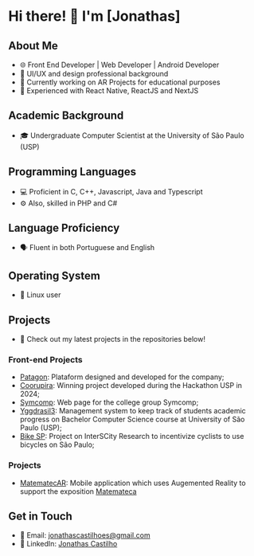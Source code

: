 # Hi there! 👋 I'm [Jonathas]

## About Me
- 🌐 Front End Developer | Web Developer | Android Developer
- 🎨 UI/UX and design professional background
- 🧪 Currently working on AR Projects for educational purposes
- 🚀 Experienced with React Native, ReactJS and NextJS

## Academic Background
- 🎓 Undergraduate Computer Scientist at the University of São Paulo (USP)

## Programming Languages
- 💻 Proficient in C, C++, Javascript, Java and Typescript
- ⚙️ Also, skilled in PHP and C#

## Language Proficiency
- 🗣 Fluent in both Portuguese and English

## Operating System
- 🐧 Linux user

## Projects
- 🚀 Check out my latest projects in the repositories below!

### Front-end Projects
- [Patagon](https://patagon.work/): Plataform designed and developed for the company;
- [Coorupira](https://github.com/Xnths/coorupira): Winning project developed during the Hackathon USP in 2024;
- [Symcomp](https://github.com/Xnths/symcomp): Web page for the college group Symcomp;
- [Yggdrasil3](https://github.com/Xnths/yggdrasil3): Management system to keep track of students academic progress on Bachelor Computer Science course at University of São Paulo (USP);
- [Bike SP](https://gitlab.com/interscity/bikesp/bikespapp): Project on InterSCity Research to incentivize cyclists to use bicycles on São Paulo;

### Projects
- [MatematecAR](https://github.com/Lab3d-Matemateca/MatematecAR): Mobile application which uses Augemented Reality to support the exposition [Matemateca](https://matemateca.ime.usp.br/)

## Get in Touch
- 📧 Email: jonathascastilhoes@gmail.com
- 💼 LinkedIn: [Jonathas Castilho](https://www.linkedin.com/in/xnths/)
